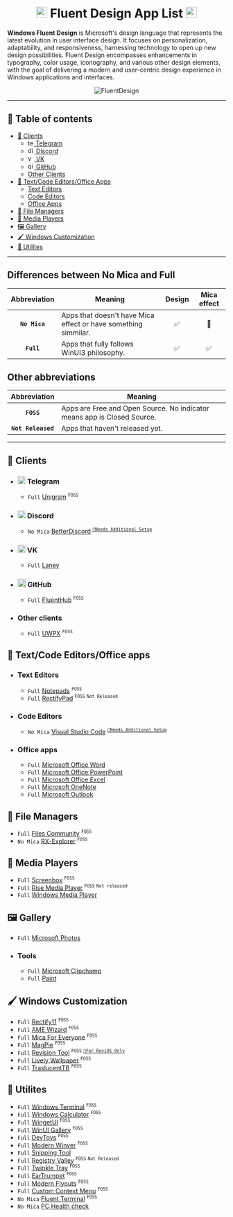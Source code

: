 <h1 align="center">
  <img src="https://i.slow.pics/T7o2WYO7.png" alt="win11" width="25" height="25" /> Fluent Design App List  <img src="https://i.slow.pics/T7o2WYO7.png" alt="win11" width="25" height="25">
</h1>

**Windows Fluent Design** is Microsoft's design language that represents the latest evolution in user interface design. It focuses on personalization, adaptability, and responsiveness, harnessing technology to open up new design possibilities. Fluent Design encompasses enhancements in typography, color usage, iconography, and various other design elements, with the goal of delivering a modern and user-centric design experience in Windows applications and interfaces.

<p align="center">
  <img src="https://fluent2websitecdn.azureedge.net/cdn/get-started-design.dc57051b_W7cpx.webp" alt="FluentDesign"
</p>

---
## 📃 Table of contents
- [📱 Clients](#-clients)
  - [<img src="https://i.ibb.co/DMsDsz2/telegram-logo-5941.png" alt="telegram" width="14" height="14" /> Telegram](#-telegram)
  - [<img src="https://i.ibb.co/18hNFS2/discord-8234.png" alt="discord" width="15" height="15" /> Discord](#-discord)
  - [<img src="https://i.ibb.co/M8DgVHZ/vk-icon-2048x2048-8zpe9ixc.png" alt="vk" width="15" height="15" /> VK](#-vk)
  - [<img src="https://i.ibb.co/52x0PBS/25231.png" alt="github" width="15" height="15" /> GitHub](#-github)
  - [Other Clients](#other-clients)
- [📄 Text/Code Editors/Office Apps](#-textcode-editorsoffice-apps)
  - [Text Editors](#text-editors)
  - [Code Editors](#code-editors)
  - [Office Apps](#office-apps)
- [📁 File Managers](#-file-managers)
- [🎥 Media Players](#-media-players)
- [🖼️ Gallery](#%EF%B8%8F-gallery)
- [🖌️ Windows Customization](#%EF%B8%8F-windows-customization)
- [🔧 Utilites](#-utilites)
---

## Differences between No Mica and Full

| Abbreviation | Meaning | Design | Mica effect |
|:-:|-|:-:|:-:|
|**`No Mica`**|Apps that doesn't have Mica effect or have something simmilar.|✅|🚫|
|**`Full`**|Apps that fully follows WinUI3 philosophy.|✅|✅|

## Other abbreviations
  
|Abbreviation|Meaning|
|:-:|-|
|**`FOSS`**|Apps are Free and Open Source. No indicator means app is Closed Source.|
|**`Not Released`**|Apps that haven't released yet.|

---

## 📱 Clients
- ### <img src="https://i.ibb.co/DMsDsz2/telegram-logo-5941.png" alt="telegram" width="18" height="18" /> Telegram
  - `Full` [Unigram](https://github.com/UnigramDev/Unigram) <sup>`FOSS`</sup>

- ### <img src="https://i.ibb.co/18hNFS2/discord-8234.png" alt="discord" width="18" height="18" /> Discord
  - `No Mica` [BetterDiscord](https://betterdiscord.app/) <sup>[`📎Needs Additional Setup`](https://betterdiscord.app/theme/Discord%2011)</sup>

- ### <img src="https://i.ibb.co/M8DgVHZ/vk-icon-2048x2048-8zpe9ixc.png" alt="vk" width="18" height="18" /> VK
  - `Full` [Laney](https://www.microsoft.com/store/productid/9MSPLCXVN1M5?ocid=pdpshare)

- ### <img src="https://i.ibb.co/52x0PBS/25231.png" alt="github" width="19" height="19" /> GitHub
  - `Full` [FluentHub](https://github.com/FluentHub/FluentHub) <sup>`FOSS`</sup> 

- ### Other clients
  - `Full` [UWPX](https://github.com/UWPX/UWPX-Client) <sup>`FOSS`</sup>
  
## 📄 Text/Code Editors/Office apps 
- ### Text Editors
  - `Full` [Notepads](https://github.com/0x7c13/Notepads) <sup>`FOSS`</sup>
  - `Full` [RectifyPad](https://github.com/Lixkote/RectifyPad) <sup>`FOSS`</sup> <sup>`Not Released`</sup>
  
- ### Code Editors
  - `No Mica` [Visual Studio Code](https://github.com/microsoft/vscode) <sup>[`📎Needs Additional Setup`](https://marketplace.visualstudio.com/items?itemName=leandro-rodrigues.fluent-ui-vscode)</sup>

- ### Office apps
  - `Full` [Microsoft Office Word](https://www.microsoft.com/ru-ru/microsoft-365/word)
  - `Full` [Microsoft Office PowerPoint](https://www.microsoft.com/en/microsoft-365/powerpoint)
  - `Full` [Microsoft Office Excel](https://www.microsoft.com/en-us/microsoft-365/excel)
  - `Full` [Microsoft OneNote](https://apps.microsoft.com/store/detail/XPFFZHVGQWWLHB?ocid=pdpshare)
  - `Full` [Microsoft Outlook](https://www.microsoft.com/store/productid/9NRX63209R7B?ocid=pdpshare)

## 📁 File Managers
- `Full` [Files Community](https://github.com/files-community/Files) <sup>`FOSS`</sup>
- `No Mica` [RX-Explorer](https://github.com/zhuxb711/RX-Explorer) <sup>`FOSS`</sup>

## 🎥 Media Players
  - `Full` [Screenbox](https://github.com/huynhsontung/Screenbox) <sup>`FOSS`</sup>
  - `Full` [Rise Media Player](https://github.com/Rise-Software/Rise-Media-Player)  <sup>`FOSS`</sup> <sup>`Not released`</sup>
  - `Full` [Windows Media Player](https://www.microsoft.com/store/productid/9WZDNCRFJ3PT?ocid=pdpshare)

## 🖼️ Gallery
  - `Full` [Microsoft Photos](https://www.microsoft.com/store/productid/9WZDNCRFJBH4?ocid=pdpshare)

  - ### Tools
      - `Full` [Microsoft Clipchamp](https://www.microsoft.com/store/productid/9P1J8S7CCWWT?ocid=pdpshare)
      - `Full` [Paint](https://www.microsoft.com/store/productid/9PCFS5B6T72H?ocid=pdpshare)
 
## 🖌️ Windows Customization
- `Full` [Rectify11](https://github.com/Rectify11/Installer) <sup>`FOSS`</sup>
- `Full` [AME Wizard](https://git.ameliorated.info/Styris/trusted-uninstaller-cli) <sup>`FOSS`</sup>
- `Full` [Mica For Everyone](https://github.com/MicaForEveryone/MicaForEveryone) <sup>`FOSS`</sup>
- `Full` [MagPie](https://github.com/Blinue/Magpie) <sup>`FOSS`</sup>
- `Full` [Revision Tool](https://github.com/meetrevision/revision-tool) <sup>`FOSS`</sup> <sup>[`📎For ReviOS Only`](https://github.com/meetrevision/playbook)</sup>
- `Full` [Lively Wallpaper](https://github.com/rocksdanister/lively)  <sup>`FOSS`</sup>
- `Full` [TraslucentTB](https://github.com/TranslucentTB/TranslucentTB) <sup>`FOSS`</sup>

## 🔧 Utilites
- `Full` [Windows Terminal](https://github.com/microsoft/terminal) <sup>`FOSS`</sup>
- `Full` [Windows Calculator](https://github.com/microsoft/calculator) <sup>`FOSS`</sup>
- `Full` [WingetUI](https://github.com/marticliment/WingetUI) <sup>`FOSS`</sup>
- `Full` [WinUI Gallery](https://github.com/microsoft/WinUI-Gallery) <sup>`FOSS`</sup>
- `Full` [DevToys](https://github.com/veler/DevToys) <sup>`FOSS`</sup>
- `Full` [Modern Winver](https://github.com/torchgm/NewModernWinver) <sup>`FOSS`</sup>
- `Full` [Snipping Tool](https://www.microsoft.com/store/productid/9MZ95KL8MR0L?ocid=pdpshare)
- `Full` [Registry Valley](https://github.com/0x5bfa/RegistryValley) <sup>`FOSS`</sup> <sup>`Not Released`</sup>
- `Full` [Twinkle Tray](https://github.com/xanderfrangos/twinkle-tray) <sup>`FOSS`</sup>
- `Full` [EarTrumpet](https://github.com/File-New-Project/EarTrumpet) <sup>`FOSS`</sup>
- `Full` [Modern Flyouts](https://github.com/ModernFlyouts-Community/ModernFlyouts) <sup>`FOSS`</sup>
- `Full` [Custom Context Menu](https://github.com/ikas-mc/ContextMenuForWindows11) <sup>`FOSS`</sup>
- `No Mica` [Fluent Terminal](https://github.com/felixse/FluentTerminal)  <sup>`FOSS`</sup>
- `No Mica` [PC Health check](https://support.microsoft.com/en-us/windows/how-to-use-the-pc-health-check-app-9c8abd9b-03ba-4e67-81ef-36f37caa7844)
